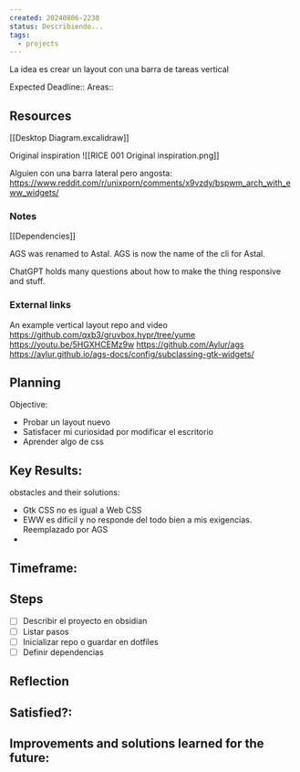 ```yaml
---
created: 20240806-2230
status: Describiendo...
tags:
  - projects
---
```


La idea es crear un layout con una barra de tareas vertical

Expected Deadline::
Areas::

## Resources
[[Desktop Diagram.excalidraw]]


Original inspiration
![[RICE 001 Original inspiration.png]]

Alguien con una barra lateral pero angosta:
https://www.reddit.com/r/unixporn/comments/x9vzdy/bspwm_arch_with_eww_widgets/

### Notes
[[Dependencies]]

AGS was renamed to Astal. AGS is now the name of the cli for Astal. 

ChatGPT holds many questions about how to make the thing responsive and stuff.

### External links

An example vertical layout repo and video
https://github.com/qxb3/gruvbox.hypr/tree/yume
https://youtu.be/5HGXHCEMz9w
https://github.com/Aylur/ags
https://aylur.github.io/ags-docs/config/subclassing-gtk-widgets/

## Planning
Objective:
- Probar un layout nuevo
- Satisfacer mi curiosidad por modificar el escritorio
- Aprender algo de css

Key Results:
- 

obstacles and their solutions:
- Gtk CSS no es igual a Web CSS
- EWW es dificil y no responde del todo bien a mis exigencias. Reemplazado por AGS
- 

Timeframe:
- 

## Steps
- [ ] Describir el proyecto en obsidian
- [ ] Listar pasos
- [ ] Inicializar repo o guardar en dotfiles
- [ ] Definir dependencias

## Reflection
Satisfied?:
- 

Improvements and solutions learned for the future:
- 
